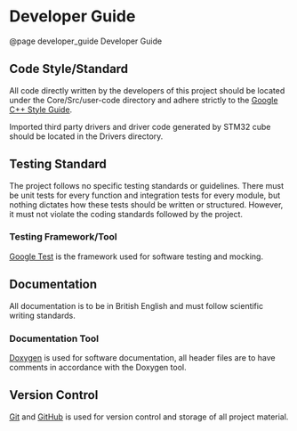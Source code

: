 Developer Guide
=======================

@page developer_guide Developer Guide

Code Style/Standard
-----------------------
All code directly written by the developers of this project should be located under
the Core/Src/user-code directory and adhere strictly to the
[Google C++ Style Guide](https://google.github.io/styleguide/cppguide.html).

Imported third party drivers and driver code generated by STM32 cube should be
located in the Drivers directory.

Testing Standard
-----------------------
The project follows no specific testing standards or guidelines. There must be 
unit tests for every function and integration tests for every module, but 
nothing dictates how these tests should be written or structured. However, it
must not violate the coding standards followed by the project. 

### Testing Framework/Tool
[Google Test](https://google.github.io/googletest/) is the framework used for 
software testing and mocking.

Documentation
-----------------------
All documentation is to be in British English and must follow scientific 
writing standards. 

### Documentation Tool
[Doxygen](https://www.doxygen.nl/) is used for software documentation, all 
header files are to have comments in accordance with the Doxygen tool.

Version Control
-----------------------
[Git](https://git-scm.com/) and [GitHub](https://github.com/) is used for 
version control and storage of all project material.
